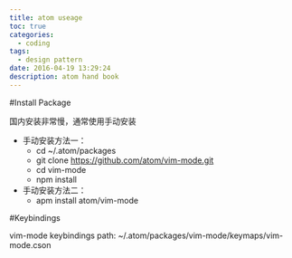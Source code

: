 ```yaml
---
title: atom useage
toc: true
categories:
  - coding
tags:
  - design pattern
date: 2016-04-19 13:29:24
description: atom hand book
---
```


#Install Package

国内安装非常慢，通常使用手动安装
* 手动安装方法一：
    * cd ~/.atom/packages
    * git clone https://github.com/atom/vim-mode.git
    * cd vim-mode
    * npm install
* 手动安装方法二：
    * apm install atom/vim-mode

#Keybindings

vim-mode keybindings
path: ~/.atom/packages/vim-mode/keymaps/vim-mode.cson
